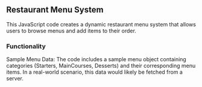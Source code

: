 ## Restaurant Menu System
This JavaScript code creates a dynamic restaurant menu system that allows users to browse menus and add items to their order.

### Functionality
Sample Menu Data:
The code includes a sample menu object containing categories (Starters, MainCourses, Desserts) and their corresponding menu items.
In a real-world scenario, this data would likely be fetched from a server.
